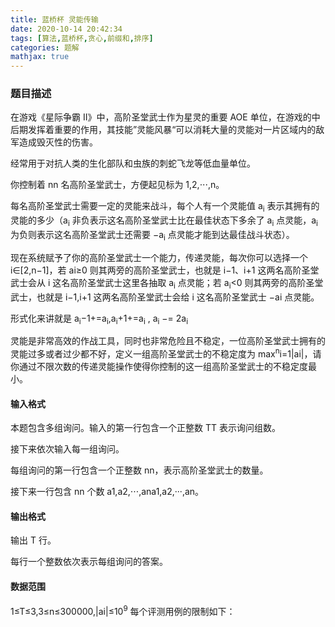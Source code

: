 ```yaml
---
title: 蓝桥杯 灵能传输
date: 2020-10-14 20:42:34
tags: [算法,蓝桥杯,贪心,前缀和,排序]
categories: 题解
mathjax: true
---
```


### 题目描述

在游戏《星际争霸 II》中，高阶圣堂武士作为星灵的重要 AOE 单位，在游戏的中后期发挥着重要的作用，其技能”灵能风暴“可以消耗大量的灵能对一片区域内的敌军造成毁灭性的伤害。

经常用于对抗人类的生化部队和虫族的刺蛇飞龙等低血量单位。

你控制着 nn 名高阶圣堂武士，方便起见标为 1,2,⋅⋅⋅,n。

每名高阶圣堂武士需要一定的灵能来战斗，每个人有一个灵能值 a<sub>i</sub> 表示其拥有的灵能的多少（a<sub>i</sub> 非负表示这名高阶圣堂武士比在最佳状态下多余了 a<sub>i</sub> 点灵能，a<sub>i</sub> 为负则表示这名高阶圣堂武士还需要 −a<sub>i</sub> 点灵能才能到达最佳战斗状态）。

现在系统赋予了你的高阶圣堂武士一个能力，传递灵能，每次你可以选择一个 i∈[2,n−1]，若 ai≥0 则其两旁的高阶圣堂武士，也就是 i−1、i+1 这两名高阶圣堂武士会从 i 这名高阶圣堂武士这里各抽取 a<sub>i</sub> 点灵能；若 a<sub>i</sub><0 则其两旁的高阶圣堂武士，也就是 i−1,i+1 这两名高阶圣堂武士会给 i 这名高阶圣堂武士 −ai 点灵能。

形式化来讲就是 a<sub>i</sub>−1+=a<sub>i</sub>,a<sub>i</sub>+1+=a<sub>i</sub> , a<sub>i</sub> −= 2a<sub>i</sub>

灵能是非常高效的作战工具，同时也非常危险且不稳定，一位高阶圣堂武士拥有的灵能过多或者过少都不好，定义一组高阶圣堂武士的不稳定度为 max<sup>n</sup>i=1|ai|，请你通过不限次数的传递灵能操作使得你控制的这一组高阶圣堂武士的不稳定度最小。

#### 输入格式

本题包含多组询问。输入的第一行包含一个正整数 TT 表示询问组数。

接下来依次输入每一组询问。

每组询问的第一行包含一个正整数 nn，表示高阶圣堂武士的数量。

接下来一行包含 nn 个数 a1,a2,⋅⋅⋅,ana1,a2,···,an。

#### 输出格式

输出 T 行。

每行一个整数依次表示每组询问的答案。

#### 数据范围

1≤T≤3,3≤n≤300000,|ai|≤10<sup>9</sup>
每个评测用例的限制如下：